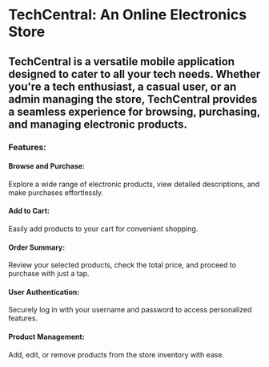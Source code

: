 <h1>TechCentral: An Online Electronics Store</h1>

<h2>TechCentral is a versatile mobile application designed to cater to all your tech needs. Whether you're a tech enthusiast, a casual user, or an admin managing the store, TechCentral provides a seamless experience for browsing, purchasing, and managing electronic products.</h2>

<h3>Features:</h3>
<h4>Browse and Purchase:</h4> Explore a wide range of electronic products, view detailed descriptions, and make purchases effortlessly.
<h4>Add to Cart:</h4> Easily add products to your cart for convenient shopping.
<h4>Order Summary:</h4> Review your selected products, check the total price, and proceed to purchase with just a tap.
<h4>User Authentication:</h4> Securely log in with your username and password to access personalized features.
<h4>Product Management:</h4> Add, edit, or remove products from the store inventory with ease.

